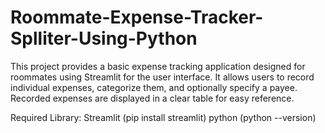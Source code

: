 # Roommate-Expense-Tracker-Splliter-Using-Python

This project provides a basic expense tracking application designed for roommates using Streamlit for the user interface. It allows users to record individual expenses, categorize them, and optionally specify a payee. Recorded expenses are displayed in a clear table for easy reference.

Required Library:
Streamlit (pip install streamlit)
python (python --version)
